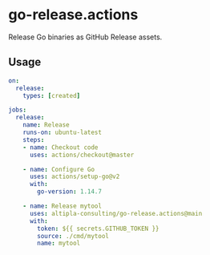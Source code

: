 
# go-release.actions

Release Go binaries as GitHub Release assets.


## Usage

```yaml
on: 
  release:
    types: [created]

jobs:
  release:
    name: Release
    runs-on: ubuntu-latest
    steps:
    - name: Checkout code
      uses: actions/checkout@master

    - name: Configure Go
      uses: actions/setup-go@v2
      with:
        go-version: 1.14.7

    - name: Release mytool
      uses: altipla-consulting/go-release.actions@main
      with:
        token: ${{ secrets.GITHUB_TOKEN }}
        source: ./cmd/mytool
        name: mytool
```

